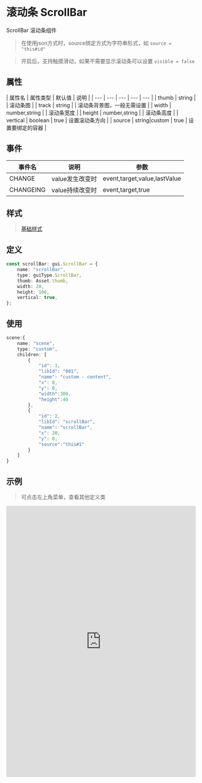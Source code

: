 # 滚动条 ScrollBar

ScrollBar 滚动条组件

> 在使用json方式时，source绑定方式为字符串形式，如 `source = "this#id"`

> 开启后，支持触摸滑动，如果不需要显示滚动条可以设置 `visible = false`

## 属性

| 属性名 | 属性类型 | 默认值 | 说明 |
| --- | --- | --- | --- | --- |
| thumb | string |  | 滚动条图 |
| track | string |  | 滚动条背景图，一般无需设置 |
| width | number,string |  | 滚动条宽度 |
| height | number,string | | 滚动条高度 |
| vertical | boolean | true | 设置滚动条方向 |
| source | string|custom | true | 设置要绑定的容器 |

## 事件

| 事件名  | 说明 | 参数 |
| --- | --- | --- |
|  CHANGE | value发生改变时 | event,target,value,lastValue |
|  CHANGEING | value持续改变时 | event,target,true|false |

## 样式

> [基础样式](/handbook/style.html#样式)


## 定义
``` typescript
const scrollBar: gui.ScrollBar = {
    name: "scrollBar",
    type: guiType.ScrollBar,
    thumb: Asset.thumb,
    width: 20,
    height: 100,
    vertical: true,
};
```

## 使用
``` typescript
scene:{
    name: "scene",
    type: "custom",
    children: [
        {
            "id": 1,
            "libId": "001",
            "name": "custom - content",
            "x": 0,
            "y": 0,
            "width":300,
            "height":40
        },
        {
            "id": 2,
            "libId": "scrollBar",
            "name": "scrollBar",
            "x": 20,
            "y": 0,
            "source":"this#1"
        }
    ]
}
```

## 示例

> 可点击左上角菜单，查看其他定义类

<iframe
     src="https://codesandbox.io/embed/scrollbar-kdoqy?fontsize=14&hidenavigation=1&module=%2Fsrc%2Fcomponents.ts&theme=dark"
     style="width:100%; height:720px; border:0; border-radius: 4px; overflow:hidden;"
     title="scrollbar"
     allow="accelerometer; ambient-light-sensor; camera; encrypted-media; geolocation; gyroscope; hid; microphone; midi; payment; usb; vr; xr-spatial-tracking"
     sandbox="allow-autoplay allow-forms allow-modals allow-popups allow-presentation allow-same-origin allow-scripts"
   ></iframe>
